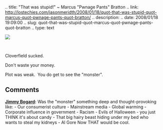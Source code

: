 .. title: "That was stupid!" ~ Marcus "Pwnage Pants" Bratton
.. link: http://lostechies.com/jasonmeridth/2008/01/18/quot-that-was-stupid-quot-marcus-quot-pwnage-pants-quot-bratton/
.. description: 
.. date: 2008/01/18 19:09:00
.. slug: quot-that-was-stupid-quot-marcus-quot-pwnage-pants-quot-bratton
.. type: text


![](http://www.dkimages.com/discover/previews/812/10089644.JPG)

 

Cloverfield sucked.

Don't waste your money.

Plot was weak.  You do get to see the "monster".

## Comments

**[Jimmy Bogard](#213 "2008-01-18 20:15:04"):** Was the "monster" something deep and thought-provoking like: \- Our consumerist culture \- Mainstream media \- Global warming \- Corporate influence in government \- Racism \- Evils of Halloween - you just THINK it's about candy \- That big hairy beast hiding under my bed who wants to steal my kidneys \- Al Gore Now THAT would be cool.

